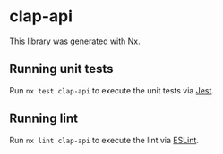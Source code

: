 # clap-api

This library was generated with [Nx](https://nx.dev).

## Running unit tests

Run `nx test clap-api` to execute the unit tests via [Jest](https://jestjs.io).

## Running lint

Run `nx lint clap-api` to execute the lint via [ESLint](https://eslint.org/).
